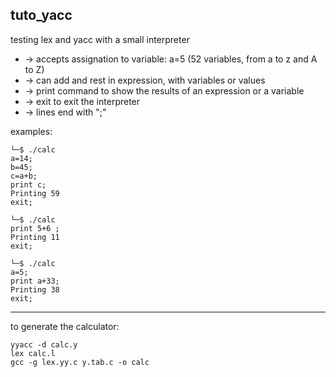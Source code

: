 ## tuto_yacc

testing lex and yacc with a small interpreter



* -> accepts assignation to variable: a=5   (52 variables, from a to z and A to Z)
* -> can add and rest in expression, with variables or values
* -> print command to show the results of an expression or a variable
* -> exit to exit the interpreter
* -> lines end with ";"

examples:
```
└─$ ./calc
a=14;
b=45;
c=a+b;
print c;
Printing 59
exit;
```

```
└─$ ./calc
print 5+6 ;
Printing 11
exit;
```

```
└─$ ./calc
a=5;
print a+33;
Printing 38
exit;
```

--------------------
to generate the calculator:
```
yyacc -d calc.y
lex calc.l
gcc -g lex.yy.c y.tab.c -o calc


  
